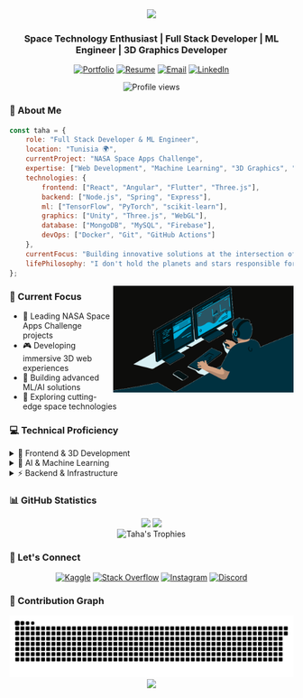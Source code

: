 <div align="center">
  <img src="https://capsule-render.vercel.app/api?type=waving&color=0:00C9FF,100:92FE9D&height=200&section=header&text=Taha%20Khamessi&fontSize=50&fontColor=fff&animation=fadeIn" />
</div>

<h3 align="center">Space Technology Enthusiast | Full Stack Developer | ML Engineer | 3D Graphics Developer</h3>

<div align="center">
  
  [![Portfolio](https://img.shields.io/badge/Portfolio-255E63?style=for-the-badge&logo=About.me&logoColor=white)](https://khamessitaha.github.io/)
  [![Resume](https://img.shields.io/badge/Resume-4285F4?style=for-the-badge&logo=google-drive&logoColor=white)](https://beige-josephine-8.tiiny.site)
  [![Email](https://img.shields.io/badge/Email-D14836?style=for-the-badge&logo=gmail&logoColor=white)](mailto:taha.khamessi@gmail.com)
  [![LinkedIn](https://img.shields.io/badge/LinkedIn-0077B5?style=for-the-badge&logo=linkedin&logoColor=white)](https://linkedin.com/in/taha-khamessi-396aba1a3)
  
  <img src="https://komarev.com/ghpvc/?username=khamessitaha&label=Profile%20views&color=0e75b6&style=for-the-badge" alt="Profile views" />
</div>

### 🚀 About Me

```javascript
const taha = {
    role: "Full Stack Developer & ML Engineer",
    location: "Tunisia 🌍",
    currentProject: "NASA Space Apps Challenge",
    expertise: ["Web Development", "Machine Learning", "3D Graphics", "Space Tech"],
    technologies: {
        frontend: ["React", "Angular", "Flutter", "Three.js"],
        backend: ["Node.js", "Spring", "Express"],
        ml: ["TensorFlow", "PyTorch", "scikit-learn"],
        graphics: ["Unity", "Three.js", "WebGL"],
        database: ["MongoDB", "MySQL", "Firebase"],
        devOps: ["Docker", "Git", "GitHub Actions"]
    },
    currentFocus: "Building innovative solutions at the intersection of Space Tech and AI",
    lifePhilosophy: "I don't hold the planets and stars responsible for my choices."
};
```

<div align="center">
  <img src="https://raw.githubusercontent.com/Potential17/Potential17/master/user%20(2).gif" width="320" align="right" alt="Space Developer Animation">
</div>

### 🎯 Current Focus

- 🌌 Leading NASA Space Apps Challenge projects
- 🎮 Developing immersive 3D web experiences
- 🤖 Building advanced ML/AI solutions
- 🚀 Exploring cutting-edge space technologies

### 💻 Technical Proficiency

<details>
<summary>🎨 Frontend & 3D Development</summary>
<br>
<div align="center">
  
  ![React](https://img.shields.io/badge/React-61DAFB?style=for-the-badge&logo=react&logoColor=black)
  ![Angular](https://img.shields.io/badge/Angular-DD0031?style=for-the-badge&logo=angular&logoColor=white)
  ![Three.js](https://img.shields.io/badge/Three.js-000000?style=for-the-badge&logo=three.js&logoColor=white)
  ![Unity](https://img.shields.io/badge/Unity-100000?style=for-the-badge&logo=unity&logoColor=white)
  ![Flutter](https://img.shields.io/badge/Flutter-02569B?style=for-the-badge&logo=flutter&logoColor=white)
  
</div>
</details>

<details>
<summary>🧠 AI & Machine Learning</summary>
<br>
<div align="center">
  
  ![TensorFlow](https://img.shields.io/badge/TensorFlow-FF6F00?style=for-the-badge&logo=tensorflow&logoColor=white)
  ![PyTorch](https://img.shields.io/badge/PyTorch-EE4C2C?style=for-the-badge&logo=pytorch&logoColor=white)
  ![scikit-learn](https://img.shields.io/badge/scikit--learn-F7931E?style=for-the-badge&logo=scikit-learn&logoColor=white)
  ![OpenCV](https://img.shields.io/badge/OpenCV-27338e?style=for-the-badge&logo=OpenCV&logoColor=white)
  
</div>
</details>

<details>
<summary>⚡ Backend & Infrastructure</summary>
<br>
<div align="center">
  
  ![Node.js](https://img.shields.io/badge/Node.js-339933?style=for-the-badge&logo=nodedotjs&logoColor=white)
  ![Spring](https://img.shields.io/badge/Spring-6DB33F?style=for-the-badge&logo=spring&logoColor=white)
  ![MongoDB](https://img.shields.io/badge/MongoDB-47A248?style=for-the-badge&logo=mongodb&logoColor=white)
  ![Docker](https://img.shields.io/badge/Docker-2496ED?style=for-the-badge&logo=docker&logoColor=white)
  
</div>
</details>

### 📊 GitHub Statistics

<div align="center">
  <img src="https://github-readme-stats-sigma-five.vercel.app/api?username=khamessitaha&show_icons=true&theme=tokyonight&hide_border=true&count_private=true" width="400"/>
  <img src="https://github-readme-streak-stats.herokuapp.com/?user=khamessitaha&theme=tokyonight&hide_border=true" width="400"/>
</div>

<div align="center">
  <img src="https://github-profile-trophy.vercel.app/?username=khamessitaha&theme=tokyonight&no-frame=true&column=7&margin-w=15" alt="Taha's Trophies"/>
</div>

### 🤝 Let's Connect

<div align="center">
  
  [![Kaggle](https://img.shields.io/badge/Kaggle-20BEFF?style=for-the-badge&logo=kaggle&logoColor=white)](https://kaggle.com/tahakhammassi)
  [![Stack Overflow](https://img.shields.io/badge/Stack_Overflow-FE7A16?style=for-the-badge&logo=stack-overflow&logoColor=white)](https://stackoverflow.com/users/taha-khamessi)
  [![Instagram](https://img.shields.io/badge/Instagram-E4405F?style=for-the-badge&logo=instagram&logoColor=white)](https://instagram.com/quantumquasar24)
  [![Discord](https://img.shields.io/badge/Discord-7289DA?style=for-the-badge&logo=discord&logoColor=white)](https://discord.gg/YjfDPKrs)
  
</div>

### 🐍 Contribution Graph

<picture>
  <source media="(prefers-color-scheme: dark)" srcset="https://github.com/KhamessiTaha/KhamessiTaha/blob/output/github-contribution-grid-snake-dark.svg" />
  <source media="(prefers-color-scheme: light)" srcset="https://github.com/KhamessiTaha/KhamessiTaha/blob/output/github-contribution-grid-snake.svg" />
  <img alt="github-snake" src="https://github.com/KhamessiTaha/KhamessiTaha/blob/output/github-contribution-grid-snake.svg" />
</picture>

<div align="center">
  <img src="https://capsule-render.vercel.app/api?type=waving&color=0:00C9FF,100:92FE9D&height=100&section=footer" />
</div>
